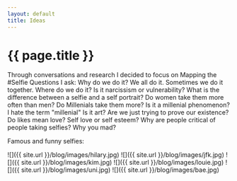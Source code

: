 ```yaml
---
layout: default
title: Ideas
---
```


{{ page.title }}
================

<p class="meta">

Through conversations and research I decided to focus on Mapping the #Selfie
Questions I ask:
Why do we do it?
We all do it.
Sometimes we do it together.
Where do we do it?
Is it narcissism or vulnerability?
What is the difference between a selfie and a self portrait?
Do women take them more often than men?
Do Millenials take them more? Is it a millenial phenomenon? I hate the term "millenial"
Is it art?
Are we just trying to prove our existence?
Do likes mean love? Self love or self esteem?
Why are people critical of people taking selfies?
Why you mad?

Famous and funny selfies:

![]({{ site.url }}/blog/images/hilary.jpg)
![]({{ site.url }}/blog/images/jfk.jpg)
![]({{ site.url }}/blog/images/kim.jpg)
![]({{ site.url }}/blog/images/louie.jpg)
![]({{ site.url }}/blog/images/uni.jpg)
![]({{ site.url }}/blog/images/bae.jpg)

